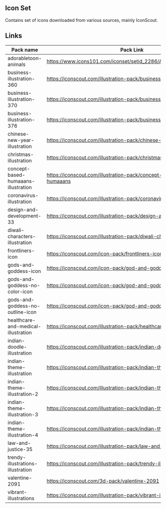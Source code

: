 ## Icon Set

Contains set of icons downloaded from various sources, mainly IconScout.

## Links

| Pack name                           | Pack Link                                                                    |
| ----------------------------------- | ---------------------------------------------------------------------------- |
| adorabletoon-animals                | https://www.icons101.com/iconset/setid_2286/Animal_by_AdorableToon           |
| business-illustration-360           | https://iconscout.com/illustration-pack/business-360                         |
| business-illustration-370           | https://iconscout.com/illustration-pack/business-370                         |
| business-illustration-376           | https://iconscout.com/illustration-pack/business-376                         |
| chinese-new-year-illustration       | https://iconscout.com/illustration-pack/chinese-new-year-2022                |
| christmas-illustration              | https://iconscout.com/illustration-pack/christmas-2203                       |
| concept-based-humaaans-illustration | https://iconscout.com/illustration-pack/concept-based-illustrations-humaaans |
| coronavirus-illustration            | https://iconscout.com/illustration-pack/coronavirus-42                       |
| design-and-development-33           | https://iconscout.com/illustration-pack/design-and-development-33            |
| diwali-characters-illustration      | https://iconscout.com/illustration-pack/diwali-characters                    |
| frontliners-icon                    | https://iconscout.com/icon-pack/frontliners-icon-pack                        |
| gods-and-goddess-icon               | https://iconscout.com/icon-pack/god-and-goddes                               |
| gods-and-goddess-no-color-icon      | https://iconscout.com/icon-pack/god-and-goddess                              |
| gods-and-goddess-no-outline-icon    | https://iconscout.com/icon-pack/god-and-goddess-1                            |
| healthcare-and-medical-illustration | https://iconscout.com/illustration-pack/healthcare-and-medical-58            |
| indian-doodle-illustration          | https://iconscout.com/illustration-pack/indian-doodle                        |
| indian-theme-illustration           | https://iconscout.com/illustration-pack/indian-theme                         |
| indian-theme-illustration-2         | https://iconscout.com/illustration-pack/indian-theme-2                       |
| indian-theme-illustration-3         | https://iconscout.com/illustration-pack/indian-theme-3                       |
| indian-theme-illustration-4         | https://iconscout.com/illustration-pack/indian-theme-4                       |
| law-and-justice-35                  | https://iconscout.com/illustration-pack/law-and-justice-35                   |
| trendy-illustrations-illustration   | https://iconscout.com/illustration-pack/trendy-illustrations                 |
| valentine-2091                      | https://iconscout.com/3d-pack/valentine-2091                                 |
| vibrant-illustrations               | https://iconscout.com/illustration-pack/vibrant-illustrations                |
